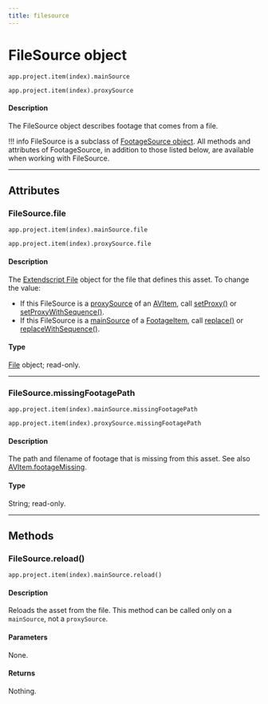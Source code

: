 ```yaml
---
title: filesource
---
```


# FileSource object

`app.project.item(index).mainSource`

`app.project.item(index).proxySource`


#### Description

The FileSource object describes footage that comes from a file.

!!! info
    FileSource is a subclass of [FootageSource object](../footagesource). All methods and attributes of FootageSource, in addition to those listed below, are available when working with FileSource.

---

## Attributes

### FileSource.file

`app.project.item(index).mainSource.file`

`app.project.item(index).proxySource.file`


#### Description

The [Extendscript File](https://extendscript.docsforadobe.dev/file-system-access/file-object.html) object for the file that defines this asset. To change the value:

- If this FileSource is a [proxySource](../item/avitem.md#avitemproxysource) of an [AVItem](../../item/avitem), call [setProxy()](../item/avitem.md#avitemsetproxy) or [setProxyWithSequence()](../item/avitem.md#avitemsetproxywithsequence).
- If this FileSource is a [mainSource](../item/footageitem.md#footageitemmainsource) of a [FootageItem](../../item/footageitem), call [replace()](../item/footageitem.md#footageitemreplace) or [replaceWithSequence()](../item/footageitem.md#footageitemreplacewithsequence).

#### Type

[File](https://extendscript.docsforadobe.dev/file-system-access/file-object.html) object; read-only.

---

### FileSource.missingFootagePath

`app.project.item(index).mainSource.missingFootagePath`

`app.project.item(index).proxySource.missingFootagePath`


#### Description

The path and filename of footage that is missing from this asset. See also [AVItem.footageMissing](../item/avitem.md#avitemfootagemissing).

#### Type

String; read-only.

---

## Methods

### FileSource.reload()

`app.project.item(index).mainSource.reload()`

#### Description

Reloads the asset from the file. This method can be called only on a `mainSource`, not a `proxySource`.

#### Parameters

None.

#### Returns

Nothing.
